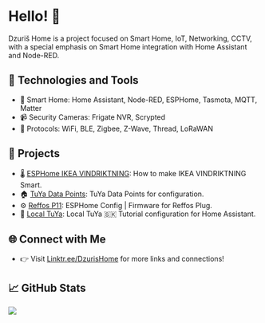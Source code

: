 # Hello! 👋

Dzuriš Home is a project focused on Smart Home, IoT, Networking, CCTV, with a special emphasis on Smart Home integration with Home Assistant and Node-RED.

## 🔧 Technologies and Tools
- 🏡 Smart Home: Home Assistant, Node-RED, ESPHome, Tasmota, MQTT, Matter
- 📹 Security Cameras: Frigate NVR, Scrypted
- 📡 Protocols: WiFi, BLE, Zigbee, Z-Wave, Thread, LoRaWAN

## 🚀 Projects

- 🌡️ [ESPHome IKEA VINDRIKTNING](https://github.com/DzurisHome/ESPHome-IKEA-VINDRIKTNING): How to make IKEA VINDRIKTNING Smart.
- 🏠 [TuYa Data Points](https://github.com/DzurisHome/Tuya-Data-Points): TuYa Data Points for configuration.
- ⚙️ [Reffos P11](https://github.com/DzurisHome/ESPHome-Refoss-P11): ESPHome Config | Firmware for Reffos Plug.
- 🏡 [Local TuYa](https://github.com/DzurisHome/LocalTuyaSK): Local TuYa 🇸🇰 Tutorial configuration for Home Assistant.

## 🌐 Connect with Me

- 👉 Visit [Linktr.ee/DzurisHome](https://linktr.ee/DzurisHome) for more links and connections!

## 📈 GitHub Stats

![](https://komarev.com/ghpvc/?username=DzurisHome&style=flat-square)
